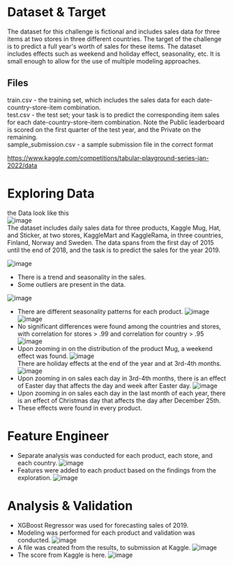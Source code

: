 # Dataset & Target

The dataset for this challenge is fictional and includes sales data for three items at two stores in three different countries. The target of the challenge is to predict a full year's worth of sales for these items. The dataset includes effects such as weekend and holiday effect, seasonality, etc. It is small enough to allow for the use of multiple modeling approaches. <br/>

## Files
train.csv - the training set, which includes the sales data for each date-country-store-item combination. <br/>
test.csv - the test set; your task is to predict the corresponding item sales for each date-country-store-item combination. Note the Public leaderboard is scored on the first quarter of the test year, and the Private on the remaining. <br/>
sample_submission.csv - a sample submission file in the correct format <br/>

https://www.kaggle.com/competitions/tabular-playground-series-jan-2022/data  

# Exploring Data
the Data look like this  
![image](https://user-images.githubusercontent.com/118603598/214538525-5623a2bd-039e-4052-872e-65d35bb23366.png)  
The dataset includes daily sales data for three products, Kaggle Mug, Hat, and Sticker, at two stores, KaggleMart and KaggleRama, in three countries, Finland, Norway and Sweden. The data spans from the first day of 2015 until the end of 2018, and the task is to predict the sales for the year 2019.  

![image](https://user-images.githubusercontent.com/118603598/214538428-112941cb-c3af-4dfb-b65c-e9a56d81f16e.png)  
- There is a trend and seasonality in the sales.
- Some outliers are present in the data. 

![image](https://user-images.githubusercontent.com/118603598/214543032-ac3a214e-b0fa-4de2-bf4f-d5d35340b89e.png)  
- There are different seasonality patterns for each product.
![image](https://user-images.githubusercontent.com/118603598/214545579-f4c6d51a-62f6-4f28-bce3-9c876a07347a.png)  
![image](https://user-images.githubusercontent.com/118603598/214545619-5b5735d3-6712-4d42-89d9-0248263556ef.png)  
- No significant differences were found among the countries and stores, with correlation for stores > .99 and correlation for country > .95  
![image](https://user-images.githubusercontent.com/118603598/214651560-fe5fb4af-b5ce-414c-8567-f23999e9bcb6.png)  
- Upon zooming in on the distribution of the product Mug, a weekend effect was found.
![image](https://user-images.githubusercontent.com/118603598/214653145-48ff1f24-a09c-4801-b76f-8869d5e48a78.png)  
There are holiday effects at the end of the year and at 3rd-4th months.
![image](https://user-images.githubusercontent.com/118603598/214654186-ebeba98a-4179-44c6-bd0d-9943642682ca.png)  
- Upon zooming in on sales each day in 3rd-4th months, there is an effect of Easter day that affects the day and week after Easter day.
![image](https://user-images.githubusercontent.com/118603598/214654652-f98886bc-e8d7-49d9-8f29-94635ce78565.png)
- Upon zooming in on sales each day in the last month of each year, there is an effect of Christmas day that affects the day after December 25th.  
- These effects were found in every product.

# Feature Engineer
- Separate analysis was conducted for each product, each store, and each country.
![image](https://user-images.githubusercontent.com/118603598/214656063-1ef21f5b-c407-4586-ad8c-e7b6a3e59199.png)
- Features were added to each product based on the findings from the exploration.
![image](https://user-images.githubusercontent.com/118603598/214656200-f285df0f-465e-4534-a816-03f4b45b6f58.png)

# Analysis & Validation
- XGBoost Regressor was used for forecasting sales of 2019.
- Modeling was performed for each product and validation was conducted.
![image](https://user-images.githubusercontent.com/118603598/214658169-54235704-a0e3-4e23-bff8-069472a54776.png)
- A file was created from the results, to submission at Kaggle.
![image](https://user-images.githubusercontent.com/118603598/214658315-d2482e03-4ee8-40fd-94c6-ef8089ffa5cd.png)  
- The score from Kaggle is here.
![image](https://user-images.githubusercontent.com/118603598/214658424-1a919948-2310-4e82-99e8-7954487dab75.png)






